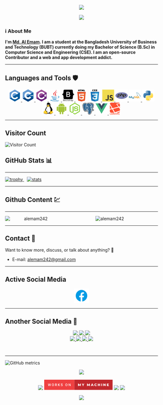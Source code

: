 <p align="center">
  <img src="https://readme-typing-svg.herokuapp.com/?center=true&vCenter=true&color=2AF781FF&width=800&lines=Welcome+to+my+profile;It's+me+Alemam" />
</p>
<p align="center">
  <img src="https://readme-typing-svg.herokuapp.com/?center=true&vCenter=true&color=1ADC32FF&width=800&lines=Always+learning+new+things" />
</p>

<div>
      <h3>ℹ️ About Me </h3>
      <p>
        <b>
          I'm <a href="https://www.facebook.com/suvo242">Md. Al Emam</a>. I am a student at the Bangladesh University of Business and
          Technology (BUBT) currently doing my Bachelor of Science (B.Sc) in Computer Science and Engineering (CSE). I am an open-source Contributor and a web and app development
          addict.</b
        >
      </p>
    </div>
<hr>

## Languages and Tools 🛡

<p align="center">
  <a href="https://www.cprogramming.com/" target="_blank" rel="noreferrer"> <img src="https://raw.githubusercontent.com/devicons/devicon/master/icons/c/c-original.svg" alt="c" width="40" height="40"/> </a> <a href="https://www.w3schools.com/cpp/" target="_blank" rel="noreferrer"> <img src="https://raw.githubusercontent.com/devicons/devicon/master/icons/cplusplus/cplusplus-original.svg" alt="cplusplus" width="40" height="40"/> </a><a href="https://www.w3schools.com/cs/" target="_blank" rel="noreferrer"> <img src="https://raw.githubusercontent.com/devicons/devicon/master/icons/csharp/csharp-original.svg" alt="csharp" width="40" height="40"/> </a><a href="https://www.java.com" target="_blank" rel="noreferrer"> <img src="https://raw.githubusercontent.com/devicons/devicon/master/icons/java/java-original.svg" alt="java" width="40" height="40"/> </a><a href="https://getbootstrap.com" target="_blank" rel="noreferrer"> <img src="https://raw.githubusercontent.com/devicons/devicon/master/icons/bootstrap/bootstrap-plain-wordmark.svg" alt="bootstrap" width="40" height="40"/> </a <a href="https://www.w3.org/html/" target="_blank" rel="noreferrer"> <img src="https://raw.githubusercontent.com/devicons/devicon/master/icons/html5/html5-original-wordmark.svg" alt="html5" width="40" height="40"/> </a><a href="https://www.w3schools.com/css/" target="_blank" rel="noreferrer"> <img src="https://raw.githubusercontent.com/devicons/devicon/master/icons/css3/css3-original-wordmark.svg" alt="css3" width="40" height="40"/> </a><a href="https://developer.mozilla.org/en-US/docs/Web/JavaScript" target="_blank" rel="noreferrer"> <img       src="https://raw.githubusercontent.com/devicons/devicon/master/icons/javascript/javascript-original.svg" alt="javascript" width="40" height="40"/> </a><a href="https://www.php.net" target="_blank" rel="noreferrer"> <img src="https://raw.githubusercontent.com/devicons/devicon/master/icons/php/php-original.svg" alt="php" width="40" height="40"/> </a><a href="https://www.mysql.com/" target="_blank" rel="noreferrer"> <img src="https://raw.githubusercontent.com/devicons/devicon/master/icons/mysql/mysql-original-wordmark.svg" alt="mysql" width="40" height="40"/> </a><a href="https://www.python.org" target="_blank" rel="noreferrer"> <img src="https://raw.githubusercontent.com/devicons/devicon/master/icons/python/python-original.svg" alt="python" width="40" height="40"/> </a><a href="https://www.linux.org/" target="_blank" rel="noreferrer"> <img src="https://raw.githubusercontent.com/devicons/devicon/master/icons/linux/linux-original.svg" alt="linux" width="40" height="40"/> </a><a href="https://www.android.org/" target="_blank" rel="noreferrer"> <img src="https://github.com/devicons/devicon/blob/master/icons/android/android-original.svg" alt="android" width="40" height="40"/> </a><a href="https://www.nodejs.org/" target="_blank" rel="noreferrer"> <img src="https://github.com/devicons/devicon/blob/master/icons/nodejs/nodejs-original.svg" alt="nodejs" width="40" height="40"/> </a><a href="https://www.postgresql.org/" target="_blank" rel="noreferrer"> <img src="https://github.com/devicons/devicon/blob/master/icons/postgresql/postgresql-original.svg" alt="postgresql" width="40" height="40"/> </a><a href="https://www.vuejs.org/" target="_blank" rel="noreferrer"> <img src="https://github.com/devicons/devicon/blob/master/icons/vuejs/vuejs-original.svg" alt="vuejs" width="40" height="40"/> </a><a href="https://www.laravel.org/" target="_blank" rel="noreferrer"> <img src="https://github.com/devicons/devicon/blob/master/icons/laravel/laravel-plain-wordmark.svg" alt="laravel" width="40" height="40"/> </a>
  
</p>
<hr>

## Visitor Count

![Visitor Count](https://profile-counter.glitch.me/alemam242/count.svg)


## GitHub Stats 📊

<hr>

<div align="left">
    <a href="https://github.com/ryo-ma/github-profile-trophy">
        <img width="43%" alt="trophy" src="https://github-profile-trophy.vercel.app/?username=alemam242&theme=discord&row=2&column=4"/>
    </a>
    <a href="https://github.com/anuraghazra/github-readme-stats">
        <img width="52%" style="margin-left: 10px" alt="stats" src="https://github-readme-stats.vercel.app/api?username=alemam242&show_icons=true&count_private=true&include_all_commits=true&theme=algolia"/>
    </a>
</div>

<hr>

## Github Content 💹  

<hr>

<div align="center">
<p><img width="37%" align="left" src="https://github-readme-stats.vercel.app/api/top-langs?username=alemam242&show_icons=true&locale=en&layout=compact&theme=algolia" alt="alemam242" /></p> 

<!--<p>&nbsp;<img align="center" src="https://github-readme-stats.vercel.app/api?username=alemam242&show_icons=true&locale=en" alt="alemam242" /></p>-->

<p><img width="50%" align="" src="https://github-readme-streak-stats.herokuapp.com/?user=alemam242&theme=algolia" alt="alemam242" /></p>
</div>
  
<hr>

## Contact 📧
  
Want to know more, discuss, or talk about anything? 💬
- E-mail: alemam242@gmail.com
  
<hr>

## Active Social Media

<p align="center">
  <a href="https://facebook.com/suvo242" target="_blank" rel="noopener noreferrer">
    <img src="img/fb_icon.png" />
  </a>
</p>
<hr>

## Another Social Media 📱

<p align="center">

  <a href="https://twitter.com/MdAlEmam2" target="_blank" rel="noopener noreferrer">
    <img src="https://img.shields.io/badge/Twitter-Al%20Emam-blue?logo=twitter&logoColor=blue&color=blue" />
  </a>

  <a href="https://gitlab.com/" target="_blank" rel="noopener noreferrer">
    <img src="https://img.shields.io/badge/GitLab-alemam242-orange?logo=gitlab&logoColor=orange&color=orange" />
  </a>
  
  <a href="https://www.youtube.com/" target="_blank" rel="noopener noreferrer">
    <img src="https://img.shields.io/badge/YouTube-Al%20Emam-yellow?logo=youtube&logoColor=red&color=yellow" />
  </a>

  <br />

  <a href="https://www.quora.com/profile/Md-Al-Emam-1" target="_blank" rel="noopener noreferrer">
    <img src="https://img.shields.io/badge/Quora-Al Emam-darkred?logo=quora&logoColor=red&color=darkred" />
  </a>

  <a href="https://dev.to/alemam242" target="_blank" rel="noopener noreferrer">
    <img src="https://img.shields.io/badge/DEV.TO-alemam242-black?logo=dev.to&logoColor=white&color=white" />
  </a>

  <a href="https://stackoverflow.com/users/20741313/md-al-emam" target="_blank" rel="noopener noreferrer">
    <img src="https://img.shields.io/badge/StackOverflow-AL%20Emam-orange?logo=stackoverflow&logoColor=orange&color=purple" />
  </a>
  
  <a href="https://auth.geeksforgeeks.org/user/alemadzc7" target="_blank" rel="noopener noreferrer">
    <img src="https://img.shields.io/badge/GeekForGeeks-AL%20Emam-orange?logo=geeksforgeeks&logoColor=white&color=yellow" />
  </a>
</p>

<br/>
<hr>


![GitHub metrics](https://metrics.lecoq.io/alemam242)

<p align="center">
  <img src="https://readme-typing-svg.herokuapp.com/?center=true&vCenter=true&color=016EEA&width=800&lines=This+page+is+best+viewed+in+dark+mode.;Hope+you+enjoy!;Now+we+both+probably+need+to+get+back+to+coding" />
</p>

<p align="center">
  <img height="33.9px" src="https://forthebadge.com/images/badges/built-with-love.svg">
  <img height="33.9px" src="https://github.com/8BitJonny/8BitJonny/blob/master/worksOnMyMachine.svg">
  <img height="33.9px" src="https://forthebadge.com/images/badges/powered-by-black-magic.svg">
  <img height="33.9px" src="https://forthebadge.com/images/badges/makes-people-smile.svg">
</p>
<p align="center">
  <img src="https://readme-typing-svg.herokuapp.com/?center=true&vCenter=true&color=2AF781FF&width=800&lines=Thanks+for+visiting!" />
</p>
